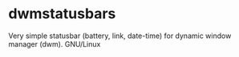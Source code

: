 # dwmstatusbars
Very simple statusbar (battery, link, date-time) for dynamic window manager (dwm). GNU/Linux
